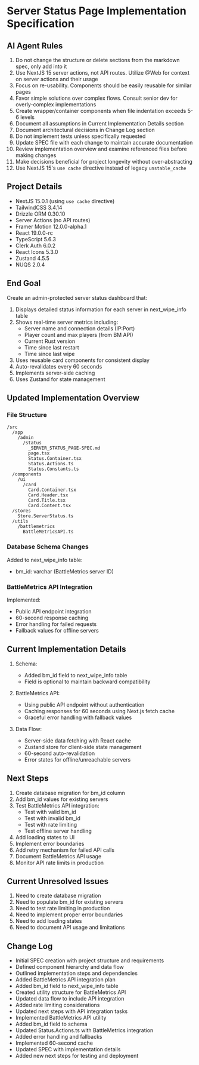 # Server Status Page Implementation Specification

## AI Agent Rules

1. Do not change the structure or delete sections from the markdown spec, only add into it
2. Use NextJS 15 server actions, not API routes. Utilize @Web for context on server actions and their usage
3. Focus on re-usability. Components should be easily reusable for similar pages
4. Favor simple solutions over complex flows. Consult senior dev for overly-complex implementations
5. Create wrapper/container components when file indentation exceeds 5-6 levels
6. Document all assumptions in Current Implementation Details section
7. Document architectural decisions in Change Log section
8. Do not implement tests unless specifically requested
9. Update SPEC file with each change to maintain accurate documentation
10. Review implementation overview and examine referenced files before making changes
11. Make decisions beneficial for project longevity without over-abstracting
12. Use NextJS 15's `use cache` directive instead of legacy `unstable_cache`

## Project Details

-   NextJS 15.0.1 (using `use cache` directive)
-   TailwindCSS 3.4.14
-   Drizzle ORM 0.30.10
-   Server Actions (no API routes)
-   Framer Motion 12.0.0-alpha.1
-   React 19.0.0-rc
-   TypeScript 5.6.3
-   Clerk Auth 6.0.2
-   React Icons 5.3.0
-   Zustand 4.5.5
-   NUQS 2.0.4

## End Goal

Create an admin-protected server status dashboard that:

1. Displays detailed status information for each server in next_wipe_info table
2. Shows real-time server metrics including:
    - Server name and connection details (IP:Port)
    - Player count and max players (from BM API)
    - Current Rust version
    - Time since last restart
    - Time since last wipe
3. Uses reusable card components for consistent display
4. Auto-revalidates every 60 seconds
5. Implements server-side caching
6. Uses Zustand for state management

## Updated Implementation Overview

### File Structure

```
/src
  /app
    /admin
      /status
        _SERVER_STATUS_PAGE-SPEC.md
        page.tsx
        Status.Container.tsx
        Status.Actions.ts
        Status.Constants.ts
  /components
    /ui
      /card
        Card.Container.tsx
        Card.Header.tsx
        Card.Title.tsx
        Card.Content.tsx
  /stores
    Store.ServerStatus.ts
  /utils
    /battlemetrics
      BattleMetricsAPI.ts
```

### Database Schema Changes

Added to next_wipe_info table:

-   bm_id: varchar (BattleMetrics server ID)

### BattleMetrics API Integration

Implemented:

-   Public API endpoint integration
-   60-second response caching
-   Error handling for failed requests
-   Fallback values for offline servers

## Current Implementation Details

1. Schema:

    - Added bm_id field to next_wipe_info table
    - Field is optional to maintain backward compatibility

2. BattleMetrics API:

    - Using public API endpoint without authentication
    - Caching responses for 60 seconds using Next.js fetch cache
    - Graceful error handling with fallback values

3. Data Flow:
    - Server-side data fetching with React cache
    - Zustand store for client-side state management
    - 60-second auto-revalidation
    - Error states for offline/unreachable servers

## Next Steps

1. Create database migration for bm_id column
2. Add bm_id values for existing servers
3. Test BattleMetrics API integration:
    - Test with valid bm_id
    - Test with invalid bm_id
    - Test with rate limiting
    - Test offline server handling
4. Add loading states to UI
5. Implement error boundaries
6. Add retry mechanism for failed API calls
7. Document BattleMetrics API usage
8. Monitor API rate limits in production

## Current Unresolved Issues

1. Need to create database migration
2. Need to populate bm_id for existing servers
3. Need to test rate limiting in production
4. Need to implement proper error boundaries
5. Need to add loading states
6. Need to document API usage and limitations

## Change Log

-   Initial SPEC creation with project structure and requirements
-   Defined component hierarchy and data flow
-   Outlined implementation steps and dependencies
-   Added BattleMetrics API integration plan
-   Added bm_id field to next_wipe_info table
-   Created utility structure for BattleMetrics API
-   Updated data flow to include API integration
-   Added rate limiting considerations
-   Updated next steps with API integration tasks
-   Implemented BattleMetrics API utility
-   Added bm_id field to schema
-   Updated Status.Actions.ts with BattleMetrics integration
-   Added error handling and fallbacks
-   Implemented 60-second cache
-   Updated SPEC with implementation details
-   Added new next steps for testing and deployment
